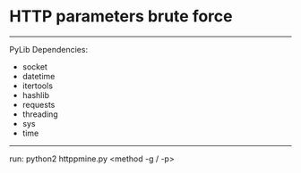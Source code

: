 # HTTP parameters brute force


-------------

PyLib Dependencies:
* socket
* datetime
* itertools
* hashlib
* requests
* threading
* sys
* time


--------------

run: python2 httppmine.py <url> <method -g / -p>
